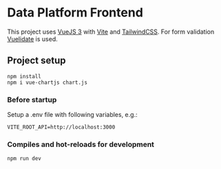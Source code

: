 # Data Platform Frontend

This project uses [VueJS 3](https://vuejs.org/) with [Vite](https://vitejs.dev/) and [TailwindCSS](https://tailwindcss.com/).
For form validation [Vuelidate](https://vuelidate-next.netlify.app/) is used.
## Project setup
```
npm install
npm i vue-chartjs chart.js
```

### Before startup 
Setup a .env file with following variables, e.g.:

```
VITE_ROOT_API=http://localhost:3000
```
### Compiles and hot-reloads for development
```
npm run dev
```
